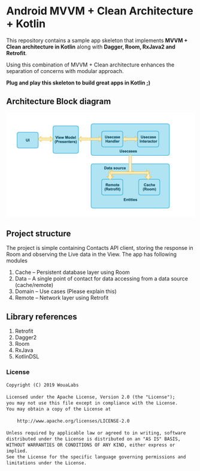 # Android MVVM + Clean Architecture + Kotlin
 
This repository contains a sample app skeleton that implements **MVVM + Clean architecture in Kotlin** along with **Dagger, Room, RxJava2 and Retrofit**.
 
Using this combination of MVVM + Clean architecture enhances the separation of concerns with modular approach.
 
**Plug and play this skeleton to build great apps in Kotlin ;)**

## Architecture Block diagram ##
![alt text](architecture_diagram.png?raw=true "Architecture diagram")


## Project structure ##

The project is simple containing Contacts API client, storing the response in Room and observing the Live data in the View.
The app has following modules
1. Cache – Persistent database layer using Room
2. Data – A single point of contact for data accessing from a data source (cache/remote)
3. Domain – Use cases (Please explain this)
4. Remote – Network layer using Retrofit

## Library references ##
1.    Retrofit
2.    Dagger2
3.    Room
4.    RxJava
5.    KotlinDSL

### License
```
Copyright (C) 2019 WouaLabs

Licensed under the Apache License, Version 2.0 (the "License");
you may not use this file except in compliance with the License.
You may obtain a copy of the License at

    http://www.apache.org/licenses/LICENSE-2.0

Unless required by applicable law or agreed to in writing, software
distributed under the License is distributed on an "AS IS" BASIS,
WITHOUT WARRANTIES OR CONDITIONS OF ANY KIND, either express or implied.
See the License for the specific language governing permissions and
limitations under the License.
```
